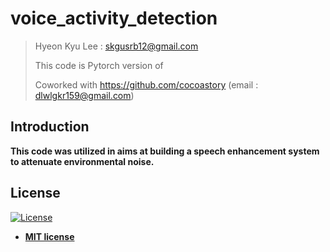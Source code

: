 # voice_activity_detection
>Hyeon Kyu Lee : skgusrb12@gmail.com
>
>This code is Pytorch version of 
>
>Coworked with https://github.com/cocoastory (email : dlwlgkr159@gmail.com)

## Introduction

**This code was utilized in aims at building a speech enhancement system to attenuate environmental noise.**







## License

[![License](http://img.shields.io/:license-mit-blue.svg?style=flat-square)](http://badges.mit-license.org)

- **[MIT license](http://opensource.org/licenses/mit-license.php)**
